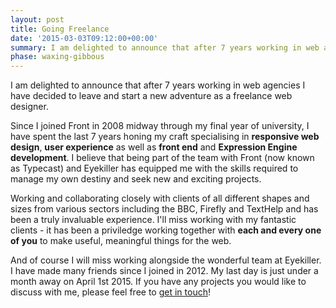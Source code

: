 ```yaml
---
layout: post
title: Going Freelance
date: '2015-03-03T09:12:00+00:00'
summary: I am delighted to announce that after 7 years working in web agencies I have decided to leave and start a new adventure as a freelance web designer.
phase: waxing-gibbous
---
```


I am delighted to announce that after 7 years working in web agencies I have decided to leave and start a new adventure as a freelance web designer.

Since I joined Front in 2008 midway through my final year of university, I have spent the last 7 years honing my craft specialising in **responsive web design**, **user experience** as well as **front end** and **Expression Engine development**. I believe that being part of the team with Front (now known as Typecast) and Eyekiller has equipped me with the skills required to manage my own destiny and seek new and exciting projects.

Working and collaborating closely with clients of all different shapes and sizes from various sectors including the BBC, Firefly and TextHelp and has been a truly invaluable experience. I'll miss working with my fantastic clients - it has been a priviledge working together with **each and every one of you** to make useful, meaningful things for the web.

And of course I will miss working alongside the wonderful team at Eyekiller. I have made many friends since I joined in 2012. My last day is just under a month away on April 1st 2015. If you have any projects you would like to discuss with me, please feel free to [get in touch](mailto:madebyjordan@gmail.com)!
